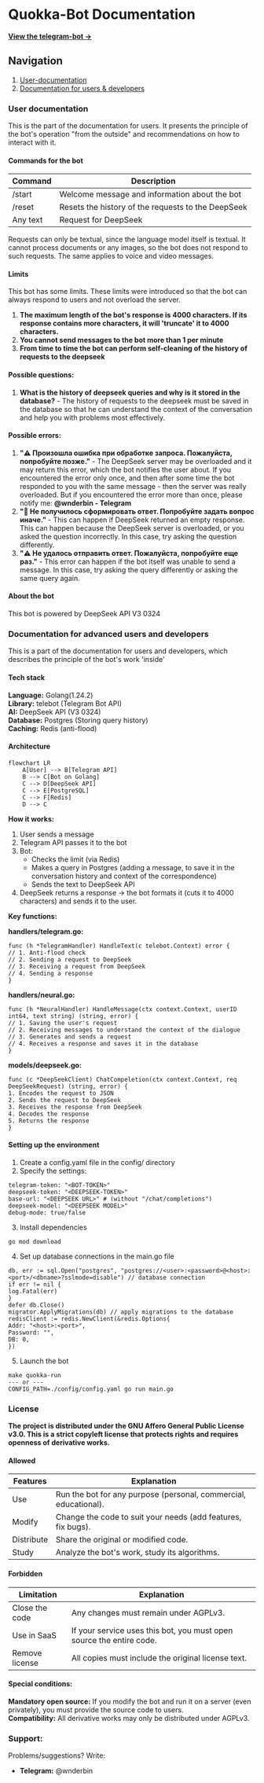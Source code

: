 # Quokka-Bot Documentation
**[View the telegram-bot →](link)**
## Navigation
1. <a href="#user-documentation">User-documentation</a>
2. <a href="#documentation-for-advanced-users-and-developers">Documentation for users & developers</a>

### User documentation
This is the part of the documentation for users. It presents the principle of the bot's operation "from the outside" and recommendations on how to interact with it.

#### Commands for the bot

| Command     | Description 
|-------------|---------------------------------------------------
| /start      | Welcome message and information about the bot
| /reset      | Resets the history of the requests to the DeepSeek
| Any text    | Request for DeepSeek

Requests can only be textual, since the language model itself is textual. It cannot process documents or any images, so the bot does not respond to such requests. The same applies to voice and video messages.

#### Limits

This bot has some limits. These limits were introduced so that the bot can always respond to users and not overload the server.

1. **The maximum length of the bot's response is 4000 characters. If its response contains more characters, it will 'truncate' it to 4000 characters.**
2. **You cannot send messages to the bot more than 1 per minute**
3. **From time to time the bot can perform self-cleaning of the history of requests to the deepseek**

#### Possible questions:
1. **What is the history of deepseek queries and why is it stored in the database?** - The history of requests to the deepseek must be saved in the database so that he can understand the context of the conversation and help you with problems most effectively.
#### Possible errors:
1. **"⚠️ Произошла ошибка при обработке запроса. Пожалуйста, попробуйте позже."** - The DeepSeek server may be overloaded and it may return this error, which the bot notifies the user about. If you encountered the error only once, and then after some time the bot responded to you with the same message - then the server was really overloaded. But if you encountered the error more than once, please notify me: **@wnderbin - Telegram**
2. **"🤷 Не получилось сформировать ответ. Попробуйте задать вопрос иначе."** - This can happen if DeepSeek returned an empty response. This can happen because the DeepSeek server is overloaded, or you asked the question incorrectly. In this case, try asking the question differently.
3. **"⚠️ Не удалось отправить ответ. Пожалуйста, попробуйте еще раз."** - This error can happen if the bot itself was unable to send a message. In this case, try asking the query differently or asking the same query again.

#### About the bot
This bot is powered by DeepSeek API V3 0324

### Documentation for advanced users and developers
This is a part of the documentation for users and developers, which describes the principle of the bot's work 'inside'

#### Tech stack
**Language:** Golang(1.24.2) \
**Library:** telebot (Telegram Bot API) \
**AI:** DeepSeek API (V3 0324) \
**Database:** Postgres (Storing query history) \
**Caching:** Redis (anti-flood)

#### Architecture

```mermaid
flowchart LR
    A[User] --> B[Telegram API]
    B --> C[Bot on Golang]
    C --> D[DeepSeek API]
    C --> E[PostgreSQL]
    C --> F[Redis]
    D --> C
```

**How ​​it works:** 
1. User sends a message
2. Telegram API passes it to the bot
3. Bot:
    * Checks the limit (via Redis)
    * Makes a query in Postgres (adding a message, to save it in the conversation history and context of the correspondence)
    * Sends the text to DeepSeek API
4. DeepSeek returns a response → the bot formats it (cuts it to 4000 characters) and sends it to the user.

**Key functions:**

**handlers/telegram.go:**
```
func (h *TelegramHandler) HandleText(c telebot.Context) error {
// 1. Anti-flood check
// 2. Sending a request to DeepSeek
// 3. Receiving a request from DeepSeek
// 4. Sending a response
}
```

**handlers/neural.go:**
```
func (h *NeuralHandler) HandleMessage(ctx context.Context, userID int64, text string) (string, error) {
// 1. Saving the user's request
// 2. Receiving messages to understand the context of the dialogue
// 3. Generates and sends a request
// 4. Receives a response and saves it in the database
}
```

**models/deepseek.go:**
```
func (c *DeepSeekClient) ChatCompeletion(ctx context.Context, req DeepSeekRequest) (string, error) {
1. Encodes the request to JSON
2. Sends the request to DeepSeek
3. Receives the response from DeepSeek
4. Decodes the response
5. Returns the response
}
```

#### Setting up the environment
1. Create a config.yaml file in the config/ directory
2. Specify the settings:
```
telegram-token: "<BOT-TOKEN>"
deepseek-token: "<DEEPSEEK-TOKEN>"
base-url: "<DEEPSEEK URL>" # (without "/chat/completions")
deepseek-model: "<DEEPSEEK MODEL>"
debug-mode: true/false
```
3. Install dependencies
```
go mod download
```
4. Set up database connections in the main.go file
```
db, err := sql.Open("postgres", "postgres://<user>:<password>@<host>:<port>/<dbname>?sslmode=disable") // database connection
if err != nil { 
log.Fatal(err) 
} 
defer db.Close() 
migrator.ApplyMigrations(db) // apply migrations to the database 
redisClient := redis.NewClient(&redis.Options{ 
Addr: "<host>:<port>", 
Password: "", 
DB: 0, 
})
```
5. Launch the bot
```
make quokka-run
--- or ---
CONFIG_PATH=./config/config.yaml go run main.go
```

### License
**The project is distributed under the GNU Affero General Public License v3.0. This is a strict copyleft license that protects rights and requires openness of derivative works.**

#### Allowed

| Features | Explanation
|-------------|---------------------------------------------------
| Use| Run the bot for any purpose (personal, commercial, educational).
| Modify| Change the code to suit your needs (add features, fix bugs).
| Distribute | Share the original or modified code.
| Study | Analyze the bot's work, study its algorithms.

#### Forbidden

| Limitation | Explanation
|-------------|---------------------------------------------------
| Close the code| Any changes must remain under AGPLv3.
| Use in SaaS| If your service uses this bot, you must open source the entire code.
| Remove license | All copies must include the original license text.

#### Special conditions:

**Mandatory open source:** If you modify the bot and run it on a server (even privately), you must provide the source code to users. \
**Compatibility:** All derivative works may only be distributed under AGPLv3.

### Support:
Problems/suggestions? Write:
* **Telegram:** @wnderbin